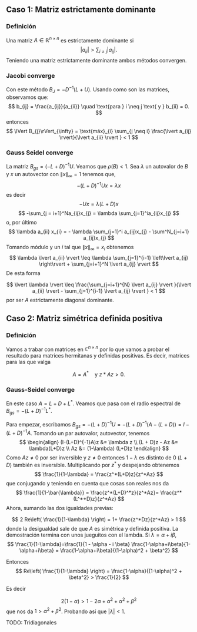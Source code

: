 
## Caso 1: Matriz estrictamente dominante

### Definición

Una matriz $A \in \mathbb{R}^{n \times n}$ es estrictamente dominante si
$$
\lvert a_{ii} \rvert > \sum_{i\neq j} \lvert a_{ij} \rvert .
$$
Teniendo una matriz estrictamente dominante ambos métodos convergen.

### Jacobi converge

Con este método $B_{J}=-D^{-1}(L+U)$. Usando como son las matrices, observamos que:
$$
b_{ij} = \frac{a_{ij}}{a_{ii}} \quad \text{para } i \neq j \text{ y } b_{ii} = 0.
$$
entonces 
$$
\lVert B_{j}\rVert_{\infty} = \text{máx}_{i} \sum_{j \neq i} \frac{\lvert a_{ij} \rvert}{\lvert a_{ii} \rvert } < 1
$$
### Gauss Seidel converge

La matriz $B_{gs} = (-L +D)^{-1}U$. Veamos que $\rho (B) < 1$. Sea $\lambda$ un autovalor de $B$ y $x$ un autovector con $\lVert x \rVert_{\infty} = 1$ tenemos que,
$$
-(L+D)^{-1}Ux=\lambda x
$$
es decir
$$
-Ux=\lambda(L+D)x 
$$
$$
-\sum_{j = i+1}^Na_{ij}x_{j} = \lambda \sum_{j=1}^ia_{ij}x_{j}
$$
o, por último
$$
\lambda a_{ii} x_{i} = - \lambda \sum_{j=1}^i a_{ij}x_{j} - \sum^N_{j=i+1} a_{ij}x_{j}
$$
Tomando módulo y un $i$ tal que $\lVert x \rVert_{\infty} = x_{i}$ obtenemos
$$
\lambda \lvert a_{ii} \rvert \leq \lambda \sum_{j=1}^{i-1} \left\lvert  a_{ij} \right\rvert + \sum_{j=i+1}^N \lvert a_{ij} \rvert   
$$
De esta forma

$$
\lvert \lambda \rvert \leq \frac{\sum_{j=i+1}^{N} \lvert  a_{ij} \rvert }{\lvert a_{ii} \rvert - \sum_{j=1}^{i-1} \lvert a_{ij} \rvert } < 1
$$
por ser $A$ estrictamente diagonal dominante.

## Caso 2: Matriz simétrica definida positiva

### Definición

Vamos a trabar con matrices en $\mathbb{C}^{n\times n}$ por lo que vamos a probar el resultado para matrices hermitanas y definidas positivas. Es decir, matrices para las que valga

$$
A = A^* \quad \text{y } z*Az > 0.
$$
### Gauss-Seidel converge

En este caso $A = L + D + L^*$. Veamos que pasa con el radio espectral de $B_{gs} = -(L+D)^{-1}L^*$.

Para empezar, escribamos $B_{gs} =  -(L+D)^{-1} U = -(L+D)^{-1}(A - (L+D))  =I - (L+D)^{-1}A$. Tomando un par autovalor, autovector, tenemos
$$
\begin{align}
(I-(L+D)^{-1}A)z &= \lambda z  \\
(L + D)z - Az &= \lambda(L+D)z  \\
Az &= (1-\lambda) (L+D)z
\end{align}
$$
Como $Az \neq 0$ por ser inversible y $z \neq 0$ entonces $1-\lambda$ es distinto de 0 ($L + D$) también es inversible. Multiplicando por $z^*$ y despejando obtenemos
$$
\frac{1}{1-\lambda} = \frac{z^*(L+D)z}{z^*Az}
$$
que conjugando y teniendo en cuenta que cosas son reales nos da
$$
\frac{1}{1-\bar{\lambda}} = \frac{z^*(L+D)^*z}{z^*Az}= \frac{z^*(L^*+D)z}{z^*Az}
$$
Ahora, sumando las dos igualdades previas:

$$
2 Re\left( \frac{1}{1-\lambda} \right) = 1+ \frac{z^*Dz}{z^*Az} > 1
$$
donde la desigualdad sale de que $A$ es simétrica y definida positiva. La demostración termina con unos jueguitos con el lambda. Si $\lambda = \alpha + i \beta$,
$$
\frac{1}{1-\lambda}=\frac{1}{1 - \alpha - i \beta} \frac{1-\alpha+i\beta}{1-\alpha+i\beta} = \frac{1-\alpha+i\beta}{(1-\alpha)^2 + \beta^2}
$$

Entonces
$$
Re\left( \frac{1}{1-\lambda} \right) = \frac{1-\alpha}{(1-\alpha)^2 + \beta^2} > \frac{1}{2}
$$

Es decir 

$$
2(1-\alpha)>1-2\alpha + \alpha^2 + \alpha^2 + \beta^2
$$
que nos da $1 > \alpha^2 + \beta^2$. Probando así que $\lvert \lambda \rvert < 1$.

TODO: Tridiagonales